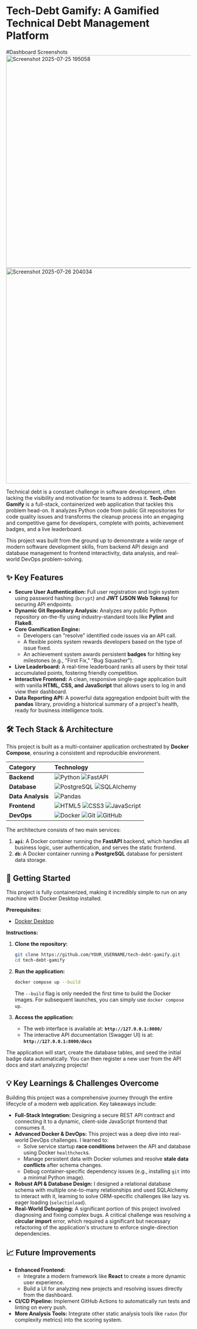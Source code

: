 # Tech-Debt Gamify: A Gamified Technical Debt Management Platform

#Dashboard Screenshots 
<img width="1410" height="580" alt="Screenshot 2025-07-25 195058" src="https://github.com/user-attachments/assets/c9b96790-7b2a-4671-955a-819e0ce01a4b" />
<img width="1251" height="588" alt="Screenshot 2025-07-26 204034" src="https://github.com/user-attachments/assets/722ec1b2-3d86-4e6c-855c-1bcd784de24b" />

Technical debt is a constant challenge in software development, often lacking the visibility and motivation for teams to address it. **Tech-Debt Gamify** is a full-stack, containerized web application that tackles this problem head-on. It analyzes Python code from public Git repositories for code quality issues and transforms the cleanup process into an engaging and competitive game for developers, complete with points, achievement badges, and a live leaderboard.

This project was built from the ground up to demonstrate a wide range of modern software development skills, from backend API design and database management to frontend interactivity, data analysis, and real-world DevOps problem-solving.

## ✨ Key Features

*   **Secure User Authentication:** Full user registration and login system using password hashing (`bcrypt`) and **JWT (JSON Web Tokens)** for securing API endpoints.
*   **Dynamic Git Repository Analysis:** Analyzes any public Python repository on-the-fly using industry-standard tools like **Pylint** and **Flake8**.
*   **Core Gamification Engine:**
    *   Developers can "resolve" identified code issues via an API call.
    *   A flexible points system rewards developers based on the type of issue fixed.
    *   An achievement system awards persistent **badges** for hitting key milestones (e.g., "First Fix," "Bug Squasher").
*   **Live Leaderboard:** A real-time leaderboard ranks all users by their total accumulated points, fostering friendly competition.
*   **Interactive Frontend:** A clean, responsive single-page application built with vanilla **HTML, CSS, and JavaScript** that allows users to log in and view their dashboard.
*   **Data Reporting API:** A powerful data aggregation endpoint built with the **pandas** library, providing a historical summary of a project's health, ready for business intelligence tools.

## 🛠️ Tech Stack & Architecture

This project is built as a multi-container application orchestrated by **Docker Compose**, ensuring a consistent and reproducible environment.

| Category      | Technology                                                                                                                                                                                                                                                                                                                                                                                                                                                            |
| :------------ | :-------------------------------------------------------------------------------------------------------------------------------------------------------------------------------------------------------------------------------------------------------------------------------------------------------------------------------------------------------------------------------------------------------------------------------------------------------------------- |
| **Backend**   | ![Python](https://img.shields.io/badge/Python-3.11-3776AB?style=for-the-badge&logo=python&logoColor=white) ![FastAPI](https://img.shields.io/badge/FastAPI-0.109-009688?style=for-the-badge&logo=fastapi&logoColor=white)                                                                                                                                                                                                                                                  |
| **Database**  | ![PostgreSQL](https://img.shields.io/badge/PostgreSQL-15-4169E1?style=for-the-badge&logo=postgresql&logoColor=white) ![SQLAlchemy](https://img.shields.io/badge/SQLAlchemy-2.0-DB4437?style=for-the-badge&logo=sqlalchemy&logoColor=white)                                                                                                                                                                                                                               |
| **Data Analysis** | ![Pandas](https://img.shields.io/badge/Pandas-2.2-150458?style=for-the-badge&logo=pandas&logoColor=white)                                                                                                                                                                                                                                                                                                                                                             |
| **Frontend**  | ![HTML5](https://img.shields.io/badge/HTML5-E34F26?style=for-the-badge&logo=html5&logoColor=white) ![CSS3](https://img.shields.io/badge/CSS3-1572B6?style=for-the-badge&logo=css3&logoColor=white) ![JavaScript](https://img.shields.io/badge/JavaScript-F7DF1E?style=for-the-badge&logo=javascript&logoColor=black)                                                                                                                                                    |
| **DevOps**    | ![Docker](https://img.shields.io/badge/Docker-24.0-2496ED?style=for-the-badge&logo=docker&logoColor=white) ![Git](https://img.shields.io/badge/Git-F05032?style=for-the-badge&logo=git&logoColor=white) ![GitHub](https://img.shields.io/badge/GitHub-181717?style=for-the-badge&logo=github&logoColor=white)                                                                                                                                                        |

The architecture consists of two main services:
1.  **`api`**: A Docker container running the **FastAPI** backend, which handles all business logic, user authentication, and serves the static frontend.
2.  **`db`**: A Docker container running a **PostgreSQL** database for persistent data storage.

## 🚀 Getting Started

This project is fully containerized, making it incredibly simple to run on any machine with Docker Desktop installed.

**Prerequisites:**
*   [Docker Desktop](https://www.docker.com/products/docker-desktop/)

**Instructions:**

1.  **Clone the repository:**
    ```sh
    git clone https://github.com/YOUR_USERNAME/tech-debt-gamify.git
    cd tech-debt-gamify
    ```

2.  **Run the application:**
    ```sh
    docker compose up --build
    ```
    The `--build` flag is only needed the first time to build the Docker images. For subsequent launches, you can simply use `docker compose up`.

3.  **Access the application:**
    *   The web interface is available at: **`http://127.0.0.1:8000/`**
    *   The interactive API documentation (Swagger UI) is at: **`http://127.0.0.1:8000/docs`**

The application will start, create the database tables, and seed the initial badge data automatically. You can then register a new user from the API docs and start analyzing projects!

## 💡 Key Learnings & Challenges Overcome

Building this project was a comprehensive journey through the entire lifecycle of a modern web application. Key takeaways include:

*   **Full-Stack Integration:** Designing a secure REST API contract and connecting it to a dynamic, client-side JavaScript frontend that consumes it.
*   **Advanced Docker & DevOps:** This project was a deep dive into real-world DevOps challenges. I learned to:
    *   Solve service startup **race conditions** between the API and database using Docker `healthcheck`s.
    *   Manage persistent data with Docker volumes and resolve **stale data conflicts** after schema changes.
    *   Debug container-specific dependency issues (e.g., installing `git` into a minimal Python image).
*   **Robust API & Database Design:** I designed a relational database schema with multiple one-to-many relationships and used SQLAlchemy to interact with it, learning to solve ORM-specific challenges like lazy vs. eager loading (`selectinload`).
*   **Real-World Debugging:** A significant portion of this project involved diagnosing and fixing complex bugs. A critical challenge was resolving a **circular import** error, which required a significant but necessary refactoring of the application's structure to enforce single-direction dependencies.

## 📈 Future Improvements

*   **Enhanced Frontend:**
    *   Integrate a modern framework like **React** to create a more dynamic user experience.
    *   Build a UI for analyzing new projects and resolving issues directly from the dashboard.
*   **CI/CD Pipeline:** Implement GitHub Actions to automatically run tests and linting on every push.
*   **More Analysis Tools:** Integrate other static analysis tools like `radon` (for complexity metrics) into the scoring system.
